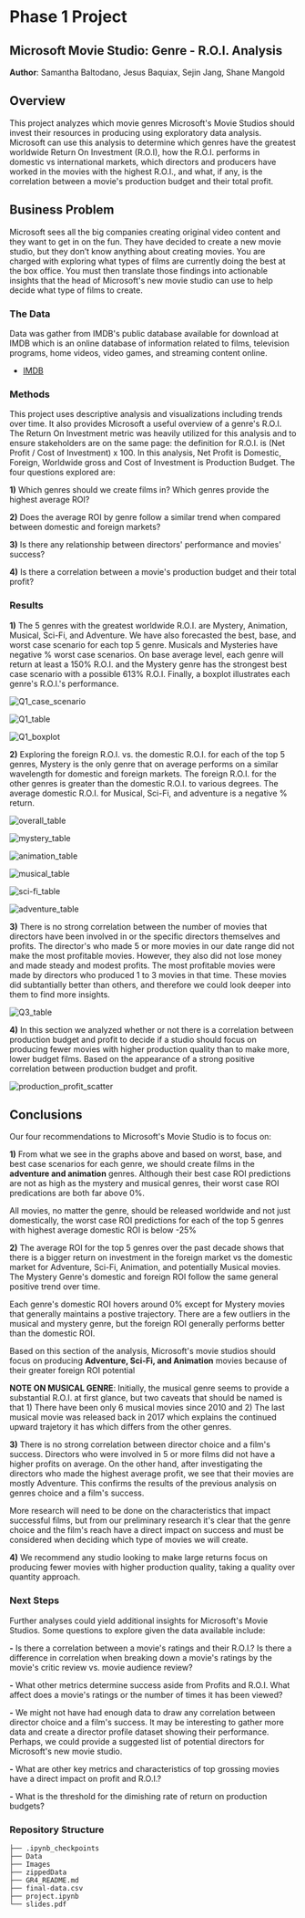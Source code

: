 # Phase 1 Project
## Microsoft Movie Studio: Genre - R.O.I. Analysis

**Author**: Samantha Baltodano, Jesus Baquiax, Sejin Jang, Shane Mangold


## Overview 

This project analyzes which movie genres Microsoft's Movie Studios should invest their resources in producing using exploratory data analysis. Microsoft can use this analysis to determine which genres have the greatest worldwide Return On Investment (R.O.I), how the R.O.I. performs in domestic vs international markets, which directors and producers have worked in the movies with the highest R.O.I., and what, if any, is the correlation between a movie's production budget and their total profit. 


## Business Problem

Microsoft sees all the big companies creating original video content and they want to get in on the fun. They have decided to create a new movie studio, but they don’t know anything about creating movies. You are charged with exploring what types of films are currently doing the best at the box office. You must then translate those findings into actionable insights that the head of Microsoft's new movie studio can use to help decide what type of films to create.


### The Data

Data was gather from IMDB's public database available for download at IMDB which is an online database of information related to films, television programs, home videos, video games, and streaming content online.

* [IMDB](https://datasets.imdbws.com)


### Methods

This project uses descriptive analysis and visualizations including trends over time. It also provides Microsoft a useful overview of a genre's R.O.I. The Return On Investment metric was heavily utilized for this analysis and to ensure stakeholders are on the same page: the definition for R.O.I. is (Net Profit / Cost of Investment) x 100. In this analysis, Net Profit is Domestic, Foreign, Worldwide gross and Cost of Investment is Production Budget. The four questions explored are:

**1)** Which genres should we create films in? Which genres provide the highest average ROI?

**2)** Does the average ROI by genre follow a similar trend when compared between domestic and foreign markets?

**3)** Is there any relationship between directors' performance and movies' success?

**4)** Is there a correlation between a movie's production budget and their total profit?


### Results


**1)** The 5 genres with the greatest worldwide R.O.I. are Mystery, Animation, Musical, Sci-Fi, and Adventure. We have also forecasted the best, base, and worst case scenario for each top 5 genre. Musicals and Mysteries have negative % worst case scenarios. On base average level, each genre will return at least a 150% R.O.I. and the Mystery genre has the strongest best case scenario with a possible 613% R.O.I. Finally, a boxplot illustrates each genre's R.O.I.'s performance. 

![Q1_case_scenario](./Images/top_5_genre_roi_table.PNG)

![Q1_table](./Images/top_5_case_scenarios.PNG)

![Q1_boxplot](./Images/Q1_avg_worldwide_roi_for_the_top_5_genres.png)


**2)** Exploring the foreign R.O.I. vs. the domestic R.O.I. for each of the top 5 genres, Mystery is the only genre that on average performs on a similar wavelength for domestic and foreign markets. The foreign R.O.I. for the other genres is greater than the domestic R.O.I. to various degrees. The average domestic R.O.I. for Musical, Sci-Fi, and adventure is a negative % return.

![overall_table](./Images/overall_table.png)

![mystery_table](./Images/mystery_table.png)

![animation_table](./Images/animation_table.png)

![musical_table](./Images/musical_table.png)

![sci-fi_table](./Images/scifi_table.png)

![adventure_table](./Images/adventure_table.png)


**3)** There is no strong correlation between the number of movies that directors have been involved in or the specific directors themselves and profits. The director's who made 5 or more movies in our date range did not make the most profitable movies. However, they also did not lose money and made steady and modest profits. The most profitable movies were made by directors who produced 1 to 3 movies in that time. These movies did subtantially better than others, and therefore we could look deeper into them to find more insights.

![Q3_table](./Images/Q3_table.png)

**4)** In this section we analyzed whether or not there is a correlation between production budget and profit to decide if a studio should focus on producing fewer movies with higher production quality than to make more, lower budget films. Based on the appearance of a strong positive correlation between production budget and profit.

![production_profit_scatter](./Images/production_vs_profit.PNG)


## Conclusions


Our four recommendations to Microsoft's Movie Studio is to focus on:

**1)** From what we see in the graphs above and based on worst, base, and best case scenarios for each genre, we should create films in the **adventure and animation** genres. Although their best case ROI predictions are not as high as the mystery and musical genres, their worst case ROI predications are both far above 0%.

All movies, no matter the genre, should be released worldwide and not just domestically, the worst case ROI predictions for each of the top 5 genres with highest average domestic ROI is below -25%

**2)** The average ROI for the top 5 genres over the past decade shows that there is a bigger return on investment in the foreign market vs the domestic market for Adventure, Sci-Fi, Animation, and potentially Musical movies. The Mystery Genre's domestic and foreign ROI follow the same general positive trend over time.

Each genre's domestic ROI hovers around 0% except for Mystery movies that generally maintains a postive trajectory. There are a few outliers in the musical and mystery genre, but the foreign ROI generally performs better than the domestic ROI.

Based on this section of the analysis, Microsoft's movie studios should focus on producing **Adventure, Sci-Fi, and Animation** movies because of their greater foreign ROI potential

**NOTE ON MUSICAL GENRE**:
Initially, the musical genre seems to provide a substantial R.O.I. at first glance, but two caveats that should be named is that 1) There have been only 6 musical movies since 2010 and 2) The last musical movie was released back in 2017 which explains the continued upward trajetory it has which differs from the other genres.  

**3)** There is no strong correlation between director choice and a film's success. Directors who were involved in 5 or more films did not have a higher profits on average. On the other hand, after investigating the directors who made the highest average profit, we see that their movies are mostly Adventure. This confirms the results of the previous analysis on genres choice and a film's success.

More research will need to be done on the characteristics that impact successful films, but from our preliminary research it's clear that the genre choice and the film's reach have a direct impact on success and must be considered when deciding which type of movies we will create.

**4)** We recommend any studio looking to make large returns focus on producing fewer movies with higher production quality, taking a quality over quantity approach.


### Next Steps

Further analyses could yield additional insights for Microsoft's Movie Studios. Some questions to explore given the data available include:

 **-** Is there a correlation between a movie's ratings and their R.O.I.? Is there a difference in correlation when breaking down a movie's ratings by the movie's critic review vs. movie audience review?
 
 **-** What other metrics determine success aside from Profits and R.O.I. What affect does a movie's ratings or the number of times it has been viewed?
 
**-** We might not have had enough data to draw any correlation between director choice and a film's success. It may be interesting to gather more data and create a director profile dataset showing their performance. Perhaps, we could provide a suggested list of potential directors for Microsoft's new movie studio.

**-** What are other key metrics and characteristics of top grossing movies have a direct impact on profit and R.O.I.?

**-** What is the threshold for the dimishing rate of return on production budgets?


### Repository Structure

```
├── .ipynb_checkpoints
├── Data
├── Images
├── zippedData
├── GR4_README.md
├── final-data.csv
├── project.ipynb
└── slides.pdf
```

